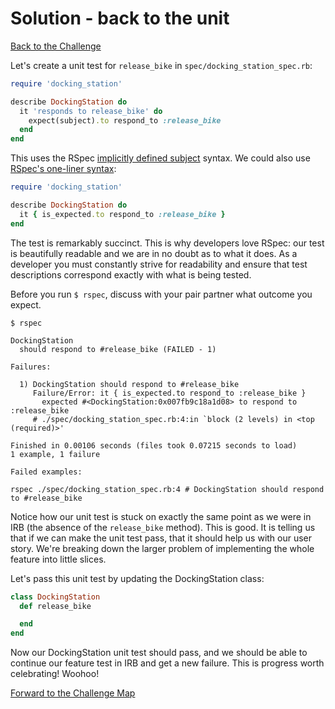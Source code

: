 # Solution - back to the unit

[Back to the Challenge](../8_back_to_the_unit.md)

Let's create a unit test for `release_bike` in `spec/docking_station_spec.rb`:

```ruby
require 'docking_station'

describe DockingStation do
  it 'responds to release_bike' do
    expect(subject).to respond_to :release_bike
  end
end
```

This uses the RSpec [implicitly defined subject](http://www.relishapp.com/rspec/rspec-core/v/3-2/docs/subject/implicitly-defined-subject) syntax. We could also use [RSpec's one-liner syntax](https://www.relishapp.com/rspec/rspec-core/v/3-2/docs/subject/one-liner-syntax):

```ruby
require 'docking_station'

describe DockingStation do
  it { is_expected.to respond_to :release_bike }
end
```

The test is remarkably succinct.  This is why developers love RSpec: our test is beautifully readable and we are in no doubt as to what it does. As a developer you must constantly strive for readability and ensure that test descriptions correspond exactly with what is being tested.

Before you run `$ rspec`, discuss with your pair partner what outcome you expect.


```
$ rspec

DockingStation
  should respond to #release_bike (FAILED - 1)

Failures:

  1) DockingStation should respond to #release_bike
     Failure/Error: it { is_expected.to respond_to :release_bike }
       expected #<DockingStation:0x007fb9c18a1d08> to respond to :release_bike
     # ./spec/docking_station_spec.rb:4:in `block (2 levels) in <top (required)>'

Finished in 0.00106 seconds (files took 0.07215 seconds to load)
1 example, 1 failure

Failed examples:

rspec ./spec/docking_station_spec.rb:4 # DockingStation should respond to #release_bike
```

Notice how our unit test is stuck on exactly the same point as we were in IRB (the absence of the `release_bike` method). This is good.  It is telling us that if we can make the unit test pass, that it should help us with our user story.  We\'re breaking down the larger problem of implementing the whole feature into little slices.

Let\'s pass this unit test by updating the DockingStation class:

```ruby
class DockingStation
  def release_bike

  end
end
```

Now our DockingStation unit test should pass, and we should be able to continue our feature test in IRB and get a new failure.  This is progress worth celebrating!  Woohoo!

[Forward to the Challenge Map](../0_challenge_map.md)